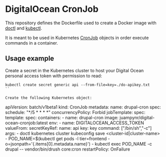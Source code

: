 # DigitalOcean CronJob

This repository defines the Dockerfile used to create a Docker image with [doctl](https://github.com/digitalocean/doctl) and [kubectl](https://kubernetes.io/docs/reference/kubectl/kubectl/).

It is meant to be used in Kubernetes [CronJob](https://kubernetes.io/docs/concepts/workloads/controllers/cron-jobs/) objects in order execute commands in a container.

## Usage example

Create a secret in the Kubernetes cluster to host your Digital Ocean personal access token with permission to read:

```
kubectl create secret generic api --from-file=key=./do-apikey.txt
``

Create the following Kubernetes object:

```
apiVersion: batch/v1beta1
kind: CronJob
metadata:
  name: drupal-cron
spec:
  schedule: "*/5 * * * *"
  concurrencyPolicy: Forbid
  jobTemplate:
    spec:
      template:
        spec:
          containers:
            - name: drupal-cron
              image: juampynr/digital-ocean-cronjob:latest
              env:
                - name: DIGITALOCEAN_ACCESS_TOKEN
                  valueFrom:
                    secretKeyRef:
                      name: api
                      key: key
              command: ["/bin/sh","-c"]
              args:
                - doctl kubernetes cluster kubeconfig save <cluster-id|cluster-name>
                - POD_NAME=$(kubectl get pods -l tier=frontend -o=jsonpath='{.items[0].metadata.name}')
                - kubectl exec POD_NAME -c drupal -- vendor/bin/drush core:cron
          restartPolicy: OnFailure
```
